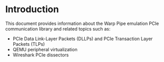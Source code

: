# Introduction

This document provides information about the Warp Pipe emulation PCIe
communication library and related topics such as:
* PCIe Data Link-Layer Packets (DLLPs) and PCIe Transaction Layer Packets (TLPs)
* QEMU peripheral virtualization
* Wireshark PCIe dissectors
